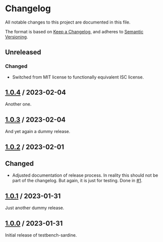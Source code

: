 # Changelog

All notable changes to this project are documented in this file.

The format is based on [Keep a Changelog](https://keepachangelog.com/en/1.1.0),
and adheres to [Semantic Versioning](https://semver.org/spec/v2.0.0).

## Unreleased

### Changed

- Switched from MIT license to functionally equivalent ISC license.

## [1.0.4](https://github.com/trallnag/kubestatus2cloudwatch/compare/v1.0.3...v1.0.4) / 2023-02-04

Another one.

## [1.0.3](https://github.com/trallnag/kubestatus2cloudwatch/compare/v1.0.2...v1.0.3) / 2023-02-04

And yet again a dummy release.

## [1.0.2](https://github.com/trallnag/kubestatus2cloudwatch/compare/v1.0.1...v1.0.2) / 2023-02-01

## Changed

- Adjusted documentation of release process. In reality this should not be part
  of the changelog. But again, it is just for testing. Done in
  [#1](https://github.com/trallnag/testbench-sardine/pull/1).

## [1.0.1](https://github.com/trallnag/kubestatus2cloudwatch/compare/v1.0.0...v1.0.1) / 2023-01-31

Just another dummy release.

## [1.0.0](https://github.com/trallnag/kubestatus2cloudwatch/compare/d18895532f92ae72c289176337cbf438f4ae4d1f...v1.0.0) / 2023-01-31

Initial release of testbench-sardine.
